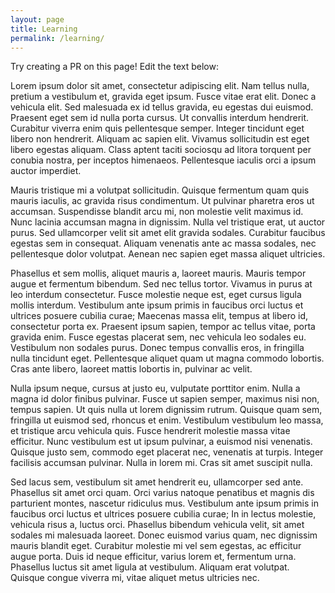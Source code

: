```yaml
---
layout: page
title: Learning
permalink: /learning/
---
```


Try creating a PR on this page! Edit the text below:

Lorem ipsum dolor sit amet, consectetur adipiscing elit. Nam tellus nulla, pretium a vestibulum et, gravida eget ipsum. Fusce vitae erat elit. Donec a vehicula elit. Sed malesuada ex id tellus gravida, eu egestas dui euismod. Praesent eget sem id nulla porta cursus. Ut convallis interdum hendrerit. Curabitur viverra enim quis pellentesque semper. Integer tincidunt eget libero non hendrerit. Aliquam ac sapien elit. Vivamus sollicitudin est eget libero egestas aliquam. Class aptent taciti sociosqu ad litora torquent per conubia nostra, per inceptos himenaeos. Pellentesque iaculis orci a ipsum auctor imperdiet.

Mauris tristique mi a volutpat sollicitudin. Quisque fermentum quam quis mauris iaculis, ac gravida risus condimentum. Ut pulvinar pharetra eros ut accumsan. Suspendisse blandit arcu mi, non molestie velit maximus id. Nunc lacinia accumsan magna in dignissim. Nulla vel tristique erat, ut auctor purus. Sed ullamcorper velit sit amet elit gravida sodales. Curabitur faucibus egestas sem in consequat. Aliquam venenatis ante ac massa sodales, nec pellentesque dolor volutpat. Aenean nec sapien eget massa aliquet ultricies.

Phasellus et sem mollis, aliquet mauris a, laoreet mauris. Mauris tempor augue et fermentum bibendum. Sed nec tellus tortor. Vivamus in purus at leo interdum consectetur. Fusce molestie neque est, eget cursus ligula mollis interdum. Vestibulum ante ipsum primis in faucibus orci luctus et ultrices posuere cubilia curae; Maecenas massa elit, tempus at libero id, consectetur porta ex. Praesent ipsum sapien, tempor ac tellus vitae, porta gravida enim. Fusce egestas placerat sem, nec vehicula leo sodales eu. Vestibulum non sodales purus. Donec tempus convallis eros, in fringilla nulla tincidunt eget. Pellentesque aliquet quam ut magna commodo lobortis. Cras ante libero, laoreet mattis lobortis in, pulvinar ac velit.

Nulla ipsum neque, cursus at justo eu, vulputate porttitor enim. Nulla a magna id dolor finibus pulvinar. Fusce ut sapien semper, maximus nisi non, tempus sapien. Ut quis nulla ut lorem dignissim rutrum. Quisque quam sem, fringilla ut euismod sed, rhoncus et enim. Vestibulum vestibulum leo massa, et tristique arcu vehicula quis. Fusce hendrerit molestie massa vitae efficitur. Nunc vestibulum est ut ipsum pulvinar, a euismod nisi venenatis. Quisque justo sem, commodo eget placerat nec, venenatis at turpis. Integer facilisis accumsan pulvinar. Nulla in lorem mi. Cras sit amet suscipit nulla.

Sed lacus sem, vestibulum sit amet hendrerit eu, ullamcorper sed ante. Phasellus sit amet orci quam. Orci varius natoque penatibus et magnis dis parturient montes, nascetur ridiculus mus. Vestibulum ante ipsum primis in faucibus orci luctus et ultrices posuere cubilia curae; In in lectus molestie, vehicula risus a, luctus orci. Phasellus bibendum vehicula velit, sit amet sodales mi malesuada laoreet. Donec euismod varius quam, nec dignissim mauris blandit eget. Curabitur molestie mi vel sem egestas, ac efficitur augue porta. Duis id neque efficitur, varius lorem et, fermentum urna. Phasellus luctus sit amet ligula at vestibulum. Aliquam erat volutpat. Quisque congue viverra mi, vitae aliquet metus ultricies nec.
